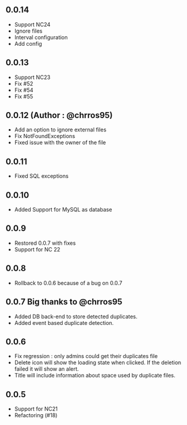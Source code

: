 ## 0.0.14
- Support NC24
- Ignore files
- Interval configuration
- Add config
## 0.0.13
- Support NC23
- Fix #52
- Fix #54
- Fix #55
## 0.0.12 (Author : @chrros95)
- Add an option to ignore external files
- Fix NotFoundExceptions
- Fixed issue with the owner of the file
## 0.0.11
- Fixed SQL exceptions
## 0.0.10
- Added Support for MySQL as database
## 0.0.9

- Restored 0.0.7 with fixes
- Support for NC 22
## 0.0.8

- Rollback to 0.0.6 because of a bug on 0.0.7

## 0.0.7 Big thanks to @chrros95

- Added DB back-end to store detected duplicates.
- Added event based duplicate detection.
## 0.0.6

* Fix regression : only admins could get their duplicates file
* Delete icon will show the loading state when clicked. If the deletion failed it will show an alert.
* Title will include information about space used by duplicate files.


## 0.0.5

* Support for NC21
* Refactoring (#18)
